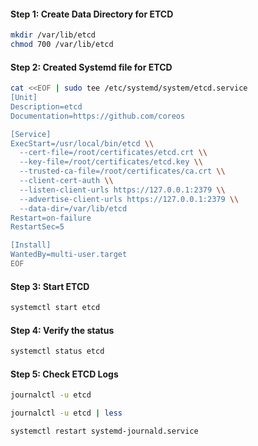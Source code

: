 
#### Step 1: Create Data Directory for ETCD

```sh
mkdir /var/lib/etcd
chmod 700 /var/lib/etcd
```

#### Step 2: Created Systemd file for ETCD
```sh
cat <<EOF | sudo tee /etc/systemd/system/etcd.service
[Unit]
Description=etcd
Documentation=https://github.com/coreos

[Service]
ExecStart=/usr/local/bin/etcd \\
  --cert-file=/root/certificates/etcd.crt \\
  --key-file=/root/certificates/etcd.key \\
  --trusted-ca-file=/root/certificates/ca.crt \\
  --client-cert-auth \\
  --listen-client-urls https://127.0.0.1:2379 \\
  --advertise-client-urls https://127.0.0.1:2379 \\
  --data-dir=/var/lib/etcd
Restart=on-failure
RestartSec=5

[Install]
WantedBy=multi-user.target
EOF
```
#### Step 3: Start ETCD
```sh
systemctl start etcd
```
#### Step 4: Verify the status
```sh
systemctl status etcd
```

#### Step 5: Check ETCD Logs
```sh
journalctl -u etcd

journalctl -u etcd | less

systemctl restart systemd-journald.service
```
